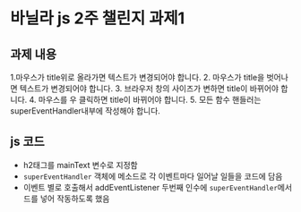 # 바닐라 js 2주 챌린지 과제1
## 과제 내용
1.마우스가 title위로 올라가면 텍스트가 변경되어야 합니다.
2. 마우스가 title을 벗어나면 텍스트가 변경되어야 합니다.
3. 브라우저 창의 사이즈가 변하면 title이 바뀌어야 합니다.
4. 마우스를 우 클릭하면 title이 바뀌어야 합니다.
5. 모든 함수 핸들러는 superEventHandler내부에 작성해야 합니다.

## js 코드
+ h2태그를 mainText 변수로 지정함
+ `superEventHandler` 객체에 메소드로 각 이벤트마다 일어날 일들을 코드에 담음
+ 이벤트 별로 호출해서 addEventListener 두번째 인수에 `superEventHandler`메서드를 넣어 작동하도록 했음

